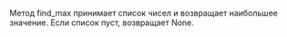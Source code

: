Метод find_max принимает список чисел и возвращает наибольшее значение. Если список пуст, возвращает None.
